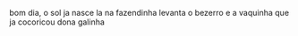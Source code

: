 bom dia, o sol ja nasce la na fazendinha
levanta o bezerro e a vaquinha
que ja cocoricou dona galinha